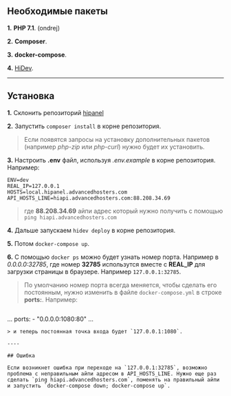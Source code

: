 ## Необходимые пакеты

__1.__ __PHP 7.1__. (ondrej)

__2.__ __Composer__.

__3.__ __docker-compose__.

__4.__ [HiDev](https://github.com/hiqdev/hidev).

---

## Установка

__1.__ Склонить репозиторий [hipanel](https://git.hiqdev.com/advancedhosters/hipanel.advancedhosters.com)

__2.__ Запустить `composer install` в корне репозитория.
> Если появятся запросы на установку дополнительных пакетов (например _php-zip_ или _php-curl_) нужно будет их установить.

__3.__ Настроить __.env__ файл, используя _.env.example_ в корне репозитория. Например:

```
ENV=dev
REAL_IP=127.0.0.1
HOSTS=local.hipanel.advancedhosters.com
API_HOSTS_LINE=hiapi.advancedhosters.com:88.208.34.69
```
> где __88.208.34.69__ айпи адрес который нужно получить с помощью `ping hiapi.advancedhosters.com`

__4.__ Дальше запускаем `hidev deploy` в корне репозитория.

__5.__ Потом `docker-compose up`.

__6.__ С помощью `docker ps` можно будет узнать номер порта. Например в _0.0.0.0:32785_, где номер __32785__ использутся вместе с __REAL_IP__ для загрузки страницы в браузере. Например `127.0.0.1:32785`.
> По умолчанию номер порта всегда меняется, чтобы сделать его постоянным, нужно изменить в файле `docker-compose.yml` в строке __ports:__. Например:

>```
...
    ports:
      - "0.0.0.0:1080:80"
...

```
> и теперь постоянная точка входа будет `127.0.0.1:1080`.

----

## Ошибка

Если возникнет ошибка при переходе на `127.0.0.1:32785`, возможно проблема с неправильным айпи адресом в API_HOSTS_LINE. Нужно еще раз сделать `ping hiapi.advancedhosters.com`, поменять на правильный айпи и запустить `docker-compose down; docker-compose up`.
